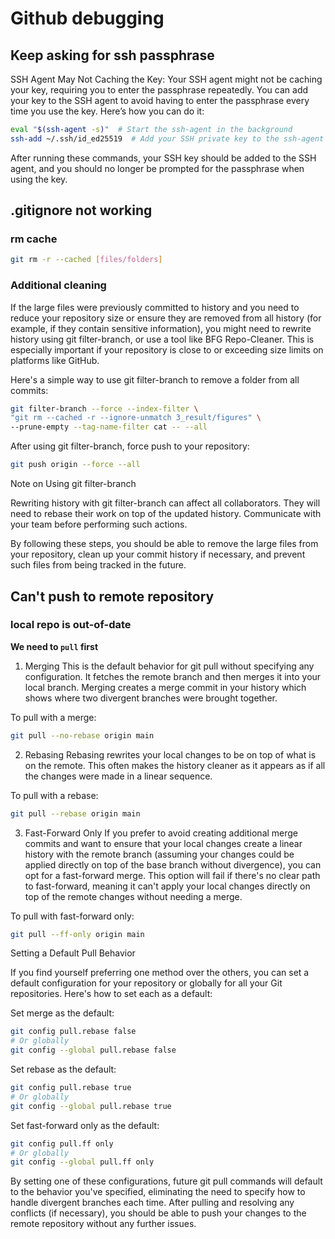 
# Github debugging

## Keep asking for ssh passphrase
SSH Agent May Not Caching the Key:
Your SSH agent might not be caching your key, requiring you to enter the passphrase repeatedly. You can add your key to the SSH agent to avoid having to enter the passphrase every time you use the key. Here’s how you can do it:
```bash
eval "$(ssh-agent -s)"  # Start the ssh-agent in the background
ssh-add ~/.ssh/id_ed25519  # Add your SSH private key to the ssh-agent
```
After running these commands, your SSH key should be added to the SSH agent, and you should no longer be prompted for the passphrase when using the key.

## .gitignore not working
### rm cache
```bash
git rm -r --cached [files/folders]
```

### Additional cleaning
If the large files were previously committed to history and you need to reduce your repository size or ensure they are removed from all history (for example, if they contain sensitive information), you might need to rewrite history using git filter-branch, or use a tool like BFG Repo-Cleaner. This is especially important if your repository is close to or exceeding size limits on platforms like GitHub.

Here's a simple way to use git filter-branch to remove a folder from all commits:

```bash
git filter-branch --force --index-filter \
"git rm --cached -r --ignore-unmatch 3_result/figures" \
--prune-empty --tag-name-filter cat -- --all
```
After using git filter-branch, force push to your repository:

```bash
git push origin --force --all
```

Note on Using git filter-branch

Rewriting history with git filter-branch can affect all collaborators. They will need to rebase their work on top of the updated history. Communicate with your team before performing such actions.

By following these steps, you should be able to remove the large files from your repository, clean up your commit history if necessary, and prevent such files from being tracked in the future.

## Can't push to remote repository
### local repo is out-of-date
**We need to `pull` first**

1. Merging
This is the default behavior for git pull without specifying any configuration. It fetches the remote branch and then merges it into your local branch. Merging creates a merge commit in your history which shows where two divergent branches were brought together.

To pull with a merge:

```bash
git pull --no-rebase origin main
```

2. Rebasing
Rebasing rewrites your local changes to be on top of what is on the remote. This often makes the history cleaner as it appears as if all the changes were made in a linear sequence.

To pull with a rebase:

```bash
git pull --rebase origin main
```

3. Fast-Forward Only
If you prefer to avoid creating additional merge commits and want to ensure that your local changes create a linear history with the remote branch (assuming your changes could be applied directly on top of the base branch without divergence), you can opt for a fast-forward merge. This option will fail if there's no clear path to fast-forward, meaning it can't apply your local changes directly on top of the remote changes without needing a merge.

To pull with fast-forward only:

```bash
git pull --ff-only origin main
```

Setting a Default Pull Behavior

If you find yourself preferring one method over the others, you can set a default configuration for your repository or globally for all your Git repositories. Here's how to set each as a default:

Set merge as the default:

```bash
git config pull.rebase false
# Or globally
git config --global pull.rebase false
```

Set rebase as the default:

```bash
git config pull.rebase true
# Or globally
git config --global pull.rebase true
```

Set fast-forward only as the default:

```bash
git config pull.ff only
# Or globally
git config --global pull.ff only
```

By setting one of these configurations, future git pull commands will default to the behavior you've specified, eliminating the need to specify how to handle divergent branches each time. After pulling and resolving any conflicts (if necessary), you should be able to push your changes to the remote repository without any further issues.

